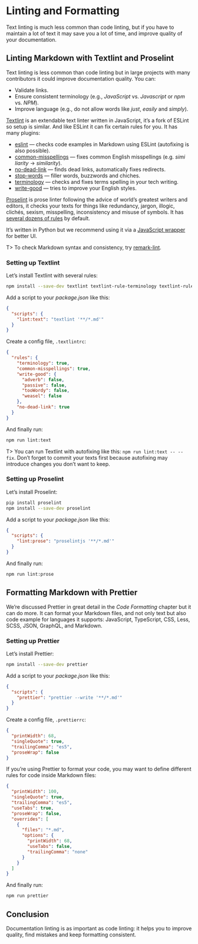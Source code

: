 # Linting and Formatting

Text linting is much less common than code linting, but if you have to maintain a lot of text it may save you a lot of time, and improve quality of your documentation.

## Linting Markdown with Textlint and Proselint

Text linting is less common than code linting but in large projects with many contributors it could improve documentation quality. You can:

* Validate links.
* Ensure consistent terminology (e.g., _JavaScript_ vs. _Java&#x200b;script_ or _npm_ vs. _N&#x200b;PM_).
* Improve language (e.g., do not allow words like _ju&#x200b;st_, _easi&#x200b;ly_ and _si&#x200b;mply_).

[Textlint](https://textlint.github.io/) is an extendable text linter written in JavaScript, it’s a fork of ESLint so setup is similar. And like ESLint it can fix certain rules for you. It has many plugins:

* [eslint](https://www.npmjs.com/package/textlint-rule-eslint) — checks code examples in Markdown using ESLint (autofixing is also possible).
* [common-misspellings](https://www.npmjs.com/package/textlint-rule-common-misspellings) — fixes common English misspellings (e.g. _simi&#x200b;liarity_ → _similarity_).
* [no-dead-link](https://www.npmjs.com/package/textlint-rule-no-dead-link) — finds dead links, automatically fixes redirects.
* [stop-words](https://www.npmjs.com/package/textlint-rule-stop-words) — filler words, buzzwords and chiches.
* [terminology](https://www.npmjs.com/package/textlint-rule-terminology) — checks and fixes terms spelling in your tech writing.
* [write-good](https://www.npmjs.com/package/textlint-rule-write-good) — tries to improve your English styles.

[Proselint](http://proselint.com/) is prose linter following the advice of world’s greatest writers and editors, it checks your texts for things like redundancy, jargon, illogic, clichés, sexism, misspelling, inconsistency and misuse of symbols. It has [several dozens of rules](https://github.com/amperser/proselint/#checks) by default.

It’s written in Python but we recommend using it via a [JavaScript wrapper](https://www.npmjs.com/package/proselint) for better UI.

T> To check Markdown syntax and consistency, try [remark-lint](https://www.npmjs.com/package/remark-lint).

### Setting up Textlint

Let’s install Textlint with several rules:

```bash
npm install --save-dev textlint textlint-rule-terminology textlint-rule-common-misspellings textlint-rule-write-good textlint-rule-no-dead-link
```

Add a script to your _package.json_ like this:

```json
{
  "scripts": {
    "lint:text": "textlint '**/*.md'"
  }
}
```

Create a config file, `.textlintrc`:

```json
{
  "rules": {
    "terminology": true,
    "common-misspellings": true,
    "write-good": {
      "adverb": false,
      "passive": false,
      "tooWordy": false,
      "weasel": false
    },
    "no-dead-link": true
  }
}
```

And finally run:

```bash
npm run lint:text
```

T> You can run Textlint with autofixing like this: `npm run lint:text -- --fix`. Don’t forget to commit your texts first because autofixing may introduce changes you don’t want to keep.

### Setting up Proselint

Let’s install Proselint:

```bash
pip install proselint
npm install --save-dev proselint
```

Add a script to your _package.json_ like this:

```json
{
  "scripts": {
    "lint:prose": "proselintjs '**/*.md'"
  }
}
```

And finally run:

```bash
npm run lint:prose
```

## Formatting Markdown with Prettier

We’re discussed Prettier in great detail in the _Code Formatting_ chapter but it can do more. It can format your Markdown files, and not only text but also code example for languages it supports: JavaScript, TypeScript, CSS, Less, SCSS, JSON, GraphQL, and Markdown.

### Setting up Prettier

Let’s install Prettier:

```bash
npm install --save-dev prettier
```

Add a script to your _package.json_ like this:

```json
{
  "scripts": {
    "prettier": "prettier --write '**/*.md'"
  }
}
```

Create a config file, `.prettierrc`:

```json
{
  "printWidth": 68,
  "singleQuote": true,
  "trailingComma": "es5",
  "proseWrap": false
}
```

If you’re using Prettier to format your code, you may want to define different rules for code inside Markdown files:

```json
{
  "printWidth": 100,
  "singleQuote": true,
  "trailingComma": "es5",
  "useTabs": true,
  "proseWrap": false,
  "overrides": [
    {
      "files": "*.md",
      "options": {
        "printWidth": 68,
        "useTabs": false,
        "trailingComma": "none"
      }
    }
  ]
}
```

And finally run:

```bash
npm run prettier
```

## Conclusion

Documentation linting is as important as code linting: it helps you to improve quality, find mistakes and keep formatting consistent.
